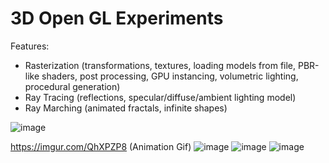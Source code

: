 # 3D Open GL Experiments
Features:
- Rasterization (transformations, textures, loading models from file, PBR-like shaders, post processing, GPU instancing, volumetric lighting, procedural generation)
- Ray Tracing (reflections, specular/diffuse/ambient lighting model)
- Ray Marching (animated fractals, infinite shapes)

![image](https://user-images.githubusercontent.com/10748374/228285413-934081fa-562a-45bd-b40a-75a1c6157af5.png)

https://imgur.com/QhXPZP8 (Animation Gif)
![image](https://user-images.githubusercontent.com/10748374/194768300-4baadcc5-2446-49cc-81ec-43a0cbe623b4.png)
![image](https://user-images.githubusercontent.com/10748374/194768218-b553be85-b813-45f3-88c2-283c8a82d8da.png)
![image](https://user-images.githubusercontent.com/10748374/194730643-22118182-745c-4d6e-a448-c590a97b2eac.png)
